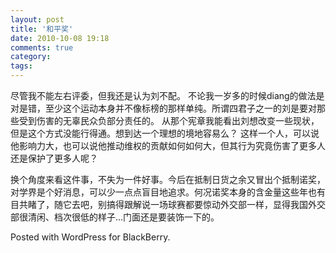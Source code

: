 ```yaml
---
layout: post
title: '和平奖'
date: 2010-10-08 19:18
comments: true
category: 
tags:
---
```

    

尽管我不能左右评委，但我还是认为刘不配。
不论我一岁多的时候diang的做法是对是错，至少这个运动本身并不像标榜的那样单纯。所谓四君子之一的刘是要对那些受到伤害的无辜民众负部分责任的。
从那个宪章我能看出刘想改变一些现状，但是这个方式没能行得通。想到达一个理想的境地容易么？
这样一个人，可以说他影响力大，也可以说他推动维权的贡献如何如何大，但其行为究竟伤害了更多人还是保护了更多人呢？

换个角度来看这件事，不失为一件好事。今后在抵制日货之余又冒出个抵制诺奖，对学界是个好消息，可以少一点点盲目地追求。何况诺奖本身的含金量这些年也有目共睹了，随它去吧，别搞得跟解说一场球赛都要惊动外交部一样，显得我国外交部很清闲、档次很低的样子…门面还是要装饰一下的。 

Posted with WordPress for BlackBerry.
